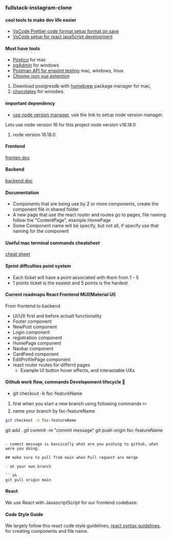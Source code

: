 ### fullstack-instagram-clone

#### cool tools to make dev life easier

- [VsCode Prettier code format setup format on save](https://www.youtube.com/watch?v=__eiQumLOEo)
- [VsCode setup for react javaScript development](https://www.youtube.com/watch?v=9EMUJm7qdxM)

#### Must have tools

- [Postico](https://eggerapps.at/postico/) for mac
- [pgAdmin](https://www.pgadmin.org/download/pgadmin-4-windows/) for windows
- [Postman API for enpoint testing](https://www.postman.com/downloads/canary/) mac, windows, linux
- [Chrome json vue extention](https://chrome.google.com/webstore/detail/jsonvue/chklaanhfefbnpoihckbnefhakgolnmc)

1. Download postgresdb with [homebrew](https://docs.brew.sh/Installation) package manager for mac,
2. [chocolatey](https://chocolatey.org/) for winodws

#### important dependency

- [use node version manager](https://github.com/nvm-sh/nvm/blob/master/README.md), use the link to setup node version manager.

Lets use node version 16 for this project node version v16.18.0

1. node version 16.18.0

#### Frontend

[fronten doc](https://github.com/LandingHeart/fullstack-instagram-clone/blob/main/frontend/README.md)

#### Backend

[backend doc](https://github.com/LandingHeart/fullstack-instagram-clone/blob/main/backend/README.md)

#### Documentation

- Components that are being use by 2 or more components, create the component file in shared folder
- A new page that use the react router and routes go to pages, file naming follow the "ContentPage", example HomePage
- Some Component name will be specify, but not all, if specify use that naming for the component

#### Useful mac terminal commands cheatsheet

[cheat sheet](https://github.com/0nn0/terminal-mac-cheatsheet)

#### Sprint diffculties point system

- Each ticket will have a point associated with them from 1 - 5
- 1 points ticket is the easiest and 5 points is the hardest

#### Current roadmaps React Frontend MUI(Material UI)

From frontend to backend

- UI/UX first and before actuall functionality
- Footer component
- NewPost component
- Login component
- registration component
- HomePage component
- Navbar component
- CardFeed component
- EditProfilePage component
- react router routes for differnt pages
  - Example UI button hover effects, and interactable UXs

#### Github work flow, commands Developoment lifecycle :round_pushpin:

- git checkout -b fsc-featureName

1. first when you start a new branch using following commands :pencil2:
2. name your branch by fsc-featureName

```sh
git checkout -b fsc-featureName

```

git add .
git commit -m "commit message"
git push origin fsc-featureName

````

- commit message is bascically what are you pushing to github, what were you doing.

## make sure to pull from main when Pull request are merge

- at your own branch

```sh
git pull origin main
````

#### React

We use React with JavascriptScript for our frontend codebase.

#### Code Style Guide

We largely follow this react code style guidelines, [react syntax guidelines](https://github.com/pillarstudio/standards/blob/master/reactjs-guidelines.md), for creating components and file name.
